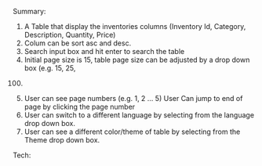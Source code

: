 Summary:
1. A Table that display the inventories columns (Inventory Id, Category, Description,
Quantity, Price)
2. Colum can be sort asc and desc.
3. Search input box and hit enter to search the table
4. Initial page size is 15, table page size can be adjusted by a drop down box (e.g. 15, 25,
100)
5. User can see page numbers (e.g. 1, 2 … 5) User Can jump to end of page by clicking
the page number
6. User can switch to a different language by selecting from the language drop down box.
7. User can see a different color/theme of table by selecting from the Theme drop down
box.

Tech: